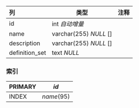 | 列             | 类型                   | 注释 |
| :------------- | ---------------------- | ---- |
| id             | int *自动增量*         |      |
| name           | varchar(255) *NULL* [] |      |
| description    | varchar(255) *NULL* [] |      |
| definition_set | text *NULL*            |      |

### 索引

| PRIMARY | *id*       |
| :------ | ---------- |
| INDEX   | *name*(95) |